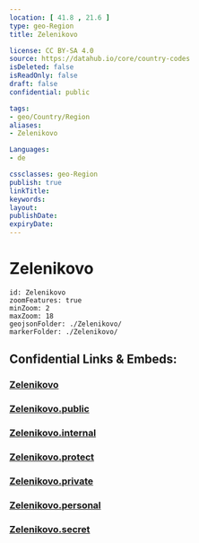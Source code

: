 ```yaml
---
location: [ 41.8 , 21.6 ] 
type: geo-Region
title: Zelenikovo

license: CC BY-SA 4.0
source: https://datahub.io/core/country-codes
isDeleted: false
isReadOnly: false
draft: false
confidential: public

tags:
- geo/Country/Region
aliases:
- Zelenikovo

Languages:
- de

cssclasses: geo-Region
publish: true
linkTitle: 
keywords: 
layout: 
publishDate: 
expiryDate: 
---
```


# Zelenikovo

```leaflet
id: Zelenikovo
zoomFeatures: true 
minZoom: 2 
maxZoom: 18
geojsonFolder: ./Zelenikovo/
markerFolder: ./Zelenikovo/
```


## Confidential Links & Embeds: 

### [Zelenikovo](/_Standards/Earth/Continent/Europe/Europe~South/Macedonia~North/Municipalities~Macedonia/Zelenikovo.md) 

### [Zelenikovo.public](/_public/Earth/Continent/Europe/Europe~South/Macedonia~North/Municipalities~Macedonia/Zelenikovo.public.md) 

### [Zelenikovo.internal](/_internal/Earth/Continent/Europe/Europe~South/Macedonia~North/Municipalities~Macedonia/Zelenikovo.internal.md) 

### [Zelenikovo.protect](/_protect/Earth/Continent/Europe/Europe~South/Macedonia~North/Municipalities~Macedonia/Zelenikovo.protect.md) 

### [Zelenikovo.private](/_private/Earth/Continent/Europe/Europe~South/Macedonia~North/Municipalities~Macedonia/Zelenikovo.private.md) 

### [Zelenikovo.personal](/_personal/Earth/Continent/Europe/Europe~South/Macedonia~North/Municipalities~Macedonia/Zelenikovo.personal.md) 

### [Zelenikovo.secret](/_secret/Earth/Continent/Europe/Europe~South/Macedonia~North/Municipalities~Macedonia/Zelenikovo.secret.md)

